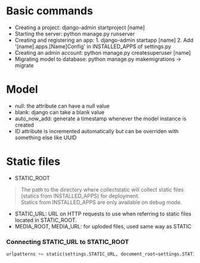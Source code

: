 # Basic commands
- Creating a project: django-admin startproject [name]
- Starting the server: python manage.py runserver
- Creating and registering an app: 1. django-admin startapp [name] 2. Add '[name].apps.[Name]Config' in INSTALLED_APPS of settings.py
- Creating an admin account: python manage.py createsuperuser [name]
- Migrating model to database: python manage.py makemigrations -> migrate

# Model
- null: the attribute can have a null value
- blank: django can take a blank value
- auto_now_add: generate a timestamp whenever the model instance is created
- ID attribute is incremented automatically but can be overriden with something else like UUID

# Static files
- STATIC_ROOT<br>
>The path to the directory where collectstatic will collect static files (statics from INSTALLED_APPS) for deployment.<br>
>Statics from INSTALLED_APPS are only available on debug mode.
- STATIC_URL: URL on HTTP requests to use when referring to static files located in STATIC_ROOT.
- MEDIA_ROOT, MEDIA_URL: for uploded files, used same way as STATIC

### Connecting STATIC_URL to STATIC_ROOT
~~~python
urlpatterns += static(settings.STATIC_URL, document_root=settings.STATIC_ROOT)
~~~
